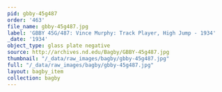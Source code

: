 ```yaml
---
pid: gbby-45g487
order: '463'
file_name: gbby-45g487.jpg
label: 'GBBY 45G/487: Vince Murphy: Track Player, High Jump - 1934'
_date: '1934'
object_type: glass plate negative
source: http://archives.nd.edu/Bagby/GBBY-45g487.jpg
thumbnail: "/_data/raw_images/bagby/gbby-45g487.jpg"
full: "/_data/raw_images/bagby/gbby-45g487.jpg"
layout: bagby_item
collection: bagby
---
```

